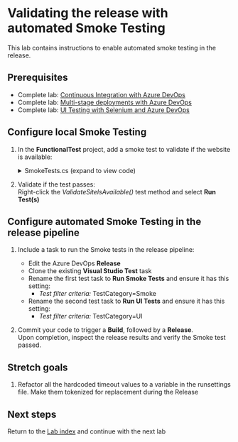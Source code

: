 # Validating the release with automated Smoke Testing

This lab contains instructions to enable automated smoke testing in the release.

## Prerequisites

- Complete lab: [Continuous Integration with Azure DevOps](../azure-devops-project/README.md)
- Complete lab: [Multi-stage deployments with Azure DevOps](../multi-stage-deployments/README.md)
- Complete lab: [UI Testing with Selenium and Azure DevOps](../ui-testing/README.md)

## Configure local Smoke Testing

1. In the **FunctionalTest** project, add a smoke test to validate if the website is available:
    <details><summary>SmokeTests.cs (expand to view code)</summary>

    ```csharp
    using Microsoft.VisualStudio.TestTools.UnitTesting;
    using System;
    using System.Net;

    namespace aspnet_core_dotnet_core.FunctionalTests
    {
        [TestClass]
        public class SmokeTests
        {
            public TestContext TestContext { get; set; }

            private string _siteUrl;

            [TestInitialize()]
            public void MyTestInitialize()
            {
                if (TestContext.Properties.ContainsKey("siteUrl"))
                {
                    _siteUrl = TestContext.Properties["siteUrl"].ToString();
                }
            }

            [TestMethod]
            [TestCategory("Smoke")]
            public void ValidateSiteIsAvailable()
            {
                try
                {
                    var request = WebRequest.CreateHttp(_siteUrl);
                    request.Timeout = 60000;
                    request.ReadWriteTimeout = 60000;
                    using (var response = (HttpWebResponse)request.GetResponse())
                    {
                        // Assert
                        Assert.AreEqual(HttpStatusCode.OK, response.StatusCode);
                    }
                }
                catch (Exception ex)
                {
                    Console.WriteLine("Exception: {0}", ex.Message);
                    Assert.Fail(ex.Message);
                }
            }
        }
    }
    ```
    </details>

1. Validate if the test passes:\
Right-click the *ValidateSiteIsAvailable()* test method and select **Run Test(s)**

## Configure automated Smoke Testing in the release pipeline

1. Include a task to run the Smoke tests in the release pipeline:
   - Edit the Azure DevOps **Release** 
   - Clone the existing **Visual Studio Test** task
   - Rename the first test task to **Run Smoke Tests** and ensure it has this setting:
     - *Test filter criteria:* TestCategory=Smoke
   - Rename the second test task to **Run UI Tests** and ensure it has this setting:
     - *Test filter criteria:* TestCategory=UI

1. Commit your code to trigger a **Build**, followed by a **Release**.\
   Upon completion, inspect the release results and verify the Smoke test passed.

## Stretch goals

1. Refactor all the hardcoded timeout values to a variable in the runsettings file. Make them tokenized for replacement during the Release

## Next steps
Return to the [Lab index](../README.md) and continue with the next lab